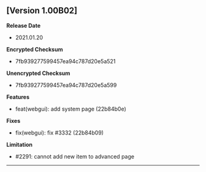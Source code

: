 [Version 1.00B02]
-----------------

**Release Date**

- 2021.01.20

**Encrypted Checksum**

- 7fb939277599457ea94c787d20e5a521

**Unencrypted Checksum**

- 7fb939277599457ea94c787d20e5a599

**Features**

- feat(webgui): add system page (22b84b0e)

**Fixes**

- fix(webgui): fix #3332 (22b84b09)

**Limitation**

- #2291: cannot add new item to advanced page

-----
